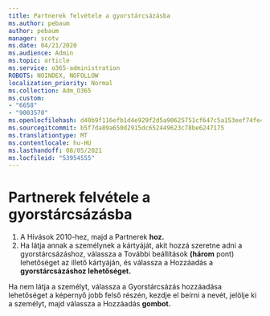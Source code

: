 ```yaml
---
title: Partnerek felvétele a gyorstárcsázásba
ms.author: pebaum
author: pebaum
manager: scotv
ms.date: 04/21/2020
ms.audience: Admin
ms.topic: article
ms.service: o365-administration
ROBOTS: NOINDEX, NOFOLLOW
localization_priority: Normal
ms.collection: Adm_O365
ms.custom:
- "6658"
- "9003570"
ms.openlocfilehash: d40b9f116efb1d4e929f2d5a90625751cf647c5a153eef74fe49ae09f1202263
ms.sourcegitcommit: b5f7da89a650d2915dc652449623c78be6247175
ms.translationtype: MT
ms.contentlocale: hu-HU
ms.lasthandoff: 08/05/2021
ms.locfileid: "53954555"
---
```

# <a name="add-contacts-to-speed-dial"></a>Partnerek felvétele a gyorstárcsázásba

1. A Hívások 2010-hez, majd a Partnerek **hoz.** 
2. Ha látja annak a személynek a kártyáját, akit hozzá szeretne adni a gyorstárcsázáshoz, válassza a További beállítások **(három** pont) lehetőséget az illető kártyáján, és válassza a Hozzáadás a **gyorstárcsázáshoz lehetőséget.**

Ha nem látja a személyt,  válassza a Gyorstárcsázás hozzáadása lehetőséget a képernyő jobb felső részén, kezdje el beírni a nevét, jelölje ki a személyt, majd válassza a Hozzáadás **gombot.**
